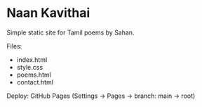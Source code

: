 # Naan Kavithai

Simple static site for Tamil poems by Sahan.

Files:
- index.html
- style.css
- poems.html
- contact.html

Deploy: GitHub Pages (Settings → Pages → branch: main → root)
